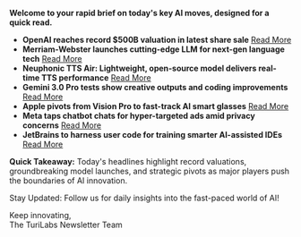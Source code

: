 <p><strong>Welcome to your rapid brief on today's key AI moves, designed for a quick read.</strong></p>
<ul>
<li><strong>OpenAI reaches record $500B valuation in latest share sale</strong> <a href="https://www.bloomberg.com/news/articles/2025-10-02/openai-completes-share-sale-at-record-500-billion-valuation">Read More</a></li>
<li><strong>Merriam-Webster launches cutting-edge LLM for next-gen language tech</strong> <a href="https://twitter.com/MerriamWebster/status/1971565721743200406">Read More</a></li>
<li><strong>Neuphonic TTS Air: Lightweight, open-source model delivers real-time TTS performance</strong> <a href="https://huggingface.co/neuphonic/neutts-air">Read More</a></li>
<li><strong>Gemini 3.0 Pro tests show creative outputs and coding improvements</strong> <a href="https://twitter.com/chetaslua/status/1973694615518880236">Read More</a></li>
<li><strong>Apple pivots from Vision Pro to fast-track AI smart glasses</strong> <a href="https://www.macrumors.com/2025/10/01/apple-ai-smart-glasses-focus/">Read More</a></li>
<li><strong>Meta taps chatbot chats for hyper-targeted ads amid privacy concerns</strong> <a href="https://www.bloomberg.com/news/articles/2025-10-01/meta-to-start-using-chatbot-conversations-to-target-advertising">Read More</a></li>
<li><strong>JetBrains to harness user code for training smarter AI-assisted IDEs</strong> <a href="https://www.theregister.com/2025/10/01/jetbrains_wants_your_code_to_train_ai/">Read More</a></li>
</ul>
<p><strong>Quick Takeaway:</strong> Today's headlines highlight record valuations, groundbreaking model launches, and strategic pivots as major players push the boundaries of AI innovation.</p>
<p>Stay Updated: Follow us for daily insights into the fast-paced world of AI!  </p>
<p>Keep innovating,<br />
The TuriLabs Newsletter Team</p>